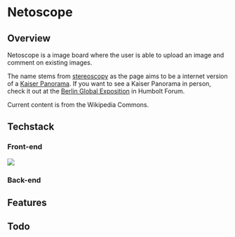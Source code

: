 # Netoscope

## Overview

Netoscope is a image board where the user is able to upload an image and comment on existing images.

The name stems from [stereoscopy](https://en.wikipedia.org/wiki/Stereoscopy) as the page aims to be a internet version of a [Kaiser Panorama](https://en.wikipedia.org/wiki/Stereoscopy). If you want to see a Kaiser Panorama in person, check it out at the [Berlin Global Exposition](https://en.wikipedia.org/wiki/Stereoscopy) in Humbolt Forum.

Current content is from the Wikipedia Commons.

## Techstack

### Front-end

![](https://img.shields.io/badge/-Vue.js-4FC08D?logo=Vue.js&logoColor=white)

### Back-end


## Features

## Todo
